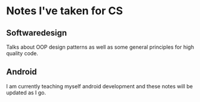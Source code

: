 # Notes I've taken for CS

## Softwaredesign 
Talks about OOP design patterns as well as some general principles for high quality code. 

## Android
I am currently teaching myself android development and these notes will be updated as I go. 

